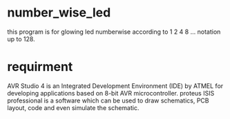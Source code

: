 # number_wise_led
this program is for glowing led numberwise according to 1 2 4 8 ... notation up to 128.
# requirment
AVR Studio 4 is an Integrated Development Environment (IDE) by ATMEL for developing applications based on 8-bit AVR microcontroller.
proteus ISIS professional is a software which can be used to draw schematics, PCB layout, code and even simulate the schematic.

